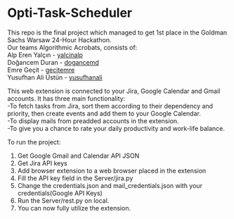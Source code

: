# Opti-Task-Scheduler
This repo is the final project which managed to get 1st place in the Goldman Sachs Warsaw 24-Hour Hackathon.  
Our teams Algorithmic Acrobats, consists of:  <br>
    Alp Eren Yalçın - [yalcinalp](https://github.com/yalcinalp)  
    Doğancem Duran - [dogancemd](https://github.com/dogancemd)  
    Emre Geçit - [gecitemre](https://github.com/gecitemre)  
    Yusufhan Ali Üstün - [yusufhanali](https://github.com/yusufhanali)  

This web extension is connected to your Jira, Google Calendar and Gmail accounts. It has three main functionality:  
-To fetch tasks from Jira, sort them according to their dependency and priority, then create events and add them to your Google Calendar.  
-To display mails from preadded accounts in the extension.  
-To give you a chance to rate your daily productivity and work-life balance.  



To run the project:
1. Get Google Gmail and Calendar API JSON
2. Get Jira API keys
3. Add browser extension to a web browser placed in the extension
4. Fill the API key field in the Server/jira.py
5. Change the credentials.json and mail_credentials.json with your credentials(Google API Keys)
6. Run the Server/rest.py on local.
7. You can now fully utilize the extension.
